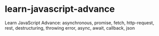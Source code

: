 # learn-javascript-advance
Learn JavaScript Advance: asynchronous, promise, fetch, http-request, rest, destructuring, throwing error, async, await, callback, json
